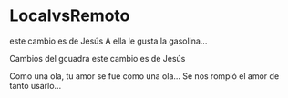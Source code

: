 # LocalvsRemoto

este cambio es de Jesús 
A ella le gusta la gasolina...

Cambios del gcuadra
este cambio es de Jesús

Como una ola, tu amor se fue como una ola...
Se nos rompió el amor de tanto usarlo...
